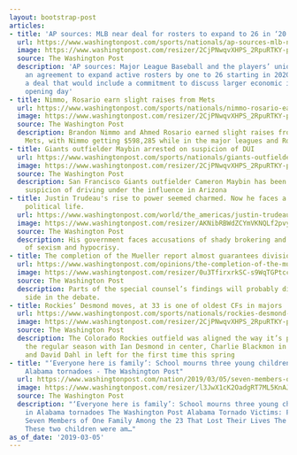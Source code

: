 ```yaml
---
layout: bootstrap-post
articles:
- title: 'AP sources: MLB near deal for rosters to expand to 26 in ‘20'
  url: https://www.washingtonpost.com/sports/nationals/ap-sources-mlb-near-deal-for-rosters-to-expand-to-26-in-20/2019/03/05/693ba548-3fa2-11e9-85ad-779ef05fd9d8_story.html
  image: https://www.washingtonpost.com/resizer/2CjPNwqvXHPS_2RpuRTKY-p3eVo=/1484x0/www.washingtonpost.com/pb/resources/img/twp-social-share.png
  source: The Washington Post
  description: 'AP sources: Major League Baseball and the players’ union are near
    an agreement to expand active rosters by one to 26 starting in 2020 as part of
    a deal that would include a commitment to discuss larger economic issues after
    opening day'
- title: Nimmo, Rosario earn slight raises from Mets
  url: https://www.washingtonpost.com/sports/nationals/nimmo-rosario-earn-slight-raises-from-mets/2019/03/05/02b9c67e-3fa2-11e9-85ad-779ef05fd9d8_story.html
  image: https://www.washingtonpost.com/resizer/2CjPNwqvXHPS_2RpuRTKY-p3eVo=/1484x0/www.washingtonpost.com/pb/resources/img/twp-social-share.png
  source: The Washington Post
  description: Brandon Nimmo and Ahmed Rosario earned slight raises from the New York
    Mets, with Nimmo getting $598,285 while in the major leagues and Rosario $575,500
- title: Giants outfielder Maybin arrested on suspicion of DUI
  url: https://www.washingtonpost.com/sports/nationals/giants-outfielder-maybin-arrested-on-suspicion-of-dui/2019/03/05/b9d34e86-3fa0-11e9-85ad-779ef05fd9d8_story.html
  image: https://www.washingtonpost.com/resizer/2CjPNwqvXHPS_2RpuRTKY-p3eVo=/1484x0/www.washingtonpost.com/pb/resources/img/twp-social-share.png
  source: The Washington Post
  description: San Francisco Giants outfielder Cameron Maybin has been arrested on
    suspicion of driving under the influence in Arizona
- title: Justin Trudeau's rise to power seemed charmed. Now he faces a fight for his
    political life.
  url: https://www.washingtonpost.com/world/the_americas/justin-trudeaus-rise-to-power-seemed-charmed-now-he-faces-a-fight-for-his-political-life/2019/03/05/19db9ae0-3f60-11e9-85ad-779ef05fd9d8_story.html
  image: https://www.washingtonpost.com/resizer/AKNibRBWdZCYmVKNQLf2pvyHThA=/1484x0/arc-anglerfish-washpost-prod-washpost.s3.amazonaws.com/public/FQDRV4R7NAI6TERMMTLLPBALQI.jpg
  source: The Washington Post
  description: His government faces accusations of shady brokering and backroom bullying,
    of sexism and hypocrisy.
- title: The completion of the Mueller report almost guarantees division
  url: https://www.washingtonpost.com/opinions/the-completion-of-the-mueller-report-almost-guarantees-division/2019/03/05/072c3b3a-3f96-11e9-a0d3-1210e58a94cf_story.html
  image: https://www.washingtonpost.com/resizer/0u3TfirxrkSC-s9WqTGPtccOI2I=/1484x0/arc-anglerfish-washpost-prod-washpost.s3.amazonaws.com/public/XEW2WLRZ4MI6TIDMH3EO2UE5CU.jpg
  source: The Washington Post
  description: Parts of the special counsel’s findings will probably disappoint each
    side in the debate.
- title: Rockies’ Desmond moves, at 33 is one of oldest CFs in majors
  url: https://www.washingtonpost.com/sports/nationals/rockies-desmond-moves-at-33-is-one-of-oldest-cfs-in-majors/2019/03/05/c3f21402-3f9f-11e9-85ad-779ef05fd9d8_story.html
  image: https://www.washingtonpost.com/resizer/2CjPNwqvXHPS_2RpuRTKY-p3eVo=/1484x0/www.washingtonpost.com/pb/resources/img/twp-social-share.png
  source: The Washington Post
  description: The Colorado Rockies outfield was aligned the way it’s projected for
    the regular season with Ian Desmond in center, Charlie Blackmon in right field
    and David Dahl in left for the first time this spring
- title: "‘Everyone here is family’: School mourns three young children killed in
    Alabama tornadoes - The Washington Post"
  url: https://www.washingtonpost.com/nation/2019/03/05/seven-members-one-family-among-dead-tornado-outbreak-trump-will-head-alabama/
  image: https://www.washingtonpost.com/resizer/l3JwX1cK2OadgRT7ML5KnAJBEvs=/1484x0/arc-anglerfish-washpost-prod-washpost.s3.amazonaws.com/public/ZXOEPOB6WMI6TBNNO6PPAX6Z3A.jpg
  source: The Washington Post
  description: "‘Everyone here is family’: School mourns three young children killed
    in Alabama tornadoes The Washington Post Alabama Tornado Victims: Four Children,
    Seven Members of One Family Among the 23 That Lost Their Lives The Weather Channel
    These two children were am…"
as_of_date: '2019-03-05'
---
```


